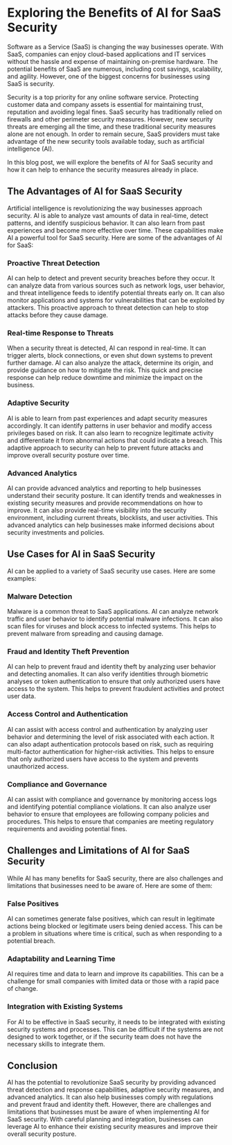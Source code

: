# Exploring the Benefits of AI for SaaS Security

Software as a Service (SaaS) is changing the way businesses operate. With SaaS, companies can enjoy cloud-based applications and IT services without the hassle and expense of maintaining on-premise hardware. The potential benefits of SaaS are numerous, including cost savings, scalability, and agility. However, one of the biggest concerns for businesses using SaaS is security.

Security is a top priority for any online software service. Protecting customer data and company assets is essential for maintaining trust, reputation and avoiding legal fines. SaaS security has traditionally relied on firewalls and other perimeter security measures. However, new security threats are emerging all the time, and these traditional security measures alone are not enough. In order to remain secure, SaaS providers must take advantage of the new security tools available today, such as artificial intelligence (AI).

In this blog post, we will explore the benefits of AI for SaaS security and how it can help to enhance the security measures already in place.

## The Advantages of AI for SaaS Security

Artificial intelligence is revolutionizing the way businesses approach security. AI is able to analyze vast amounts of data in real-time, detect patterns, and identify suspicious behavior. It can also learn from past experiences and become more effective over time. These capabilities make AI a powerful tool for SaaS security. Here are some of the advantages of AI for SaaS:

### Proactive Threat Detection

AI can help to detect and prevent security breaches before they occur. It can analyze data from various sources such as network logs, user behavior, and threat intelligence feeds to identify potential threats early on. It can also monitor applications and systems for vulnerabilities that can be exploited by attackers. This proactive approach to threat detection can help to stop attacks before they cause damage.

### Real-time Response to Threats

When a security threat is detected, AI can respond in real-time. It can trigger alerts, block connections, or even shut down systems to prevent further damage. AI can also analyze the attack, determine its origin, and provide guidance on how to mitigate the risk. This quick and precise response can help reduce downtime and minimize the impact on the business.

### Adaptive Security

AI is able to learn from past experiences and adapt security measures accordingly. It can identify patterns in user behavior and modify access privileges based on risk. It can also learn to recognize legitimate activity and differentiate it from abnormal actions that could indicate a breach. This adaptive approach to security can help to prevent future attacks and improve overall security posture over time.

### Advanced Analytics

AI can provide advanced analytics and reporting to help businesses understand their security posture. It can identify trends and weaknesses in existing security measures and provide recommendations on how to improve. It can also provide real-time visibility into the security environment, including current threats, blocklists, and user activities. This advanced analytics can help businesses make informed decisions about security investments and policies.

## Use Cases for AI in SaaS Security

AI can be applied to a variety of SaaS security use cases. Here are some examples:

### Malware Detection

Malware is a common threat to SaaS applications. AI can analyze network traffic and user behavior to identify potential malware infections. It can also scan files for viruses and block access to infected systems. This helps to prevent malware from spreading and causing damage.

### Fraud and Identity Theft Prevention

AI can help to prevent fraud and identity theft by analyzing user behavior and detecting anomalies. It can also verify identities through biometric analyses or token authentication to ensure that only authorized users have access to the system. This helps to prevent fraudulent activities and protect user data.

### Access Control and Authentication

AI can assist with access control and authentication by analyzing user behavior and determining the level of risk associated with each action. It can also adapt authentication protocols based on risk, such as requiring multi-factor authentication for higher-risk activities. This helps to ensure that only authorized users have access to the system and prevents unauthorized access.

### Compliance and Governance

AI can assist with compliance and governance by monitoring access logs and identifying potential compliance violations. It can also analyze user behavior to ensure that employees are following company policies and procedures. This helps to ensure that companies are meeting regulatory requirements and avoiding potential fines.

## Challenges and Limitations of AI for SaaS Security

While AI has many benefits for SaaS security, there are also challenges and limitations that businesses need to be aware of. Here are some of them:

### False Positives

AI can sometimes generate false positives, which can result in legitimate actions being blocked or legitimate users being denied access. This can be a problem in situations where time is critical, such as when responding to a potential breach.

### Adaptability and Learning Time

AI requires time and data to learn and improve its capabilities. This can be a challenge for small companies with limited data or those with a rapid pace of change.

### Integration with Existing Systems

For AI to be effective in SaaS security, it needs to be integrated with existing security systems and processes. This can be difficult if the systems are not designed to work together, or if the security team does not have the necessary skills to integrate them.

## Conclusion

AI has the potential to revolutionize SaaS security by providing advanced threat detection and response capabilities, adaptive security measures, and advanced analytics. It can also help businesses comply with regulations and prevent fraud and identity theft. However, there are challenges and limitations that businesses must be aware of when implementing AI for SaaS security. With careful planning and integration, businesses can leverage AI to enhance their existing security measures and improve their overall security posture.